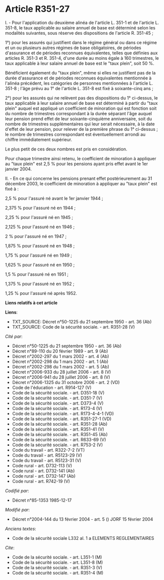 # Article R351-27

I. - Pour l'application du deuxième alinéa de l'article L. 351-1 et de l'article L. 351-8, le taux applicable au salaire
annuel de base est déterminé selon les modalités suivantes, sous réserve des dispositions de l'article R. 351-45 ;

1°) pour les assurés qui justifient dans le régime général ou dans ce régime et un ou plusieurs autres régimes de base
obligatoires, de périodes d'assurance et de périodes reconnues équivalentes, telles que définies aux articles R. 351-3 et R.
351-4, d'une durée au moins égale à 160 trimestres, le taux applicable à leur salaire annuel de base est le "taux plein",
soit 50 %.

Bénéficient également du "taux plein", même si elles ne justifient pas de la durée d'assurance et de périodes reconnues
équivalentes mentionnée à l'alinéa précédent, les catégories de personnes mentionnées à l'article L. 351-8 ; l'âge prévu au
1° de l'article L. 351-8 est fixé à soixante-cinq ans ;

2°) pour les assurés qui ne relèvent pas des dispositions du 1° ci-dessus, le taux applicable à leur salaire annuel de base
est déterminé à partir du "taux plein" auquel est appliqué un coefficient de minoration qui est fonction soit du nombre de
trimestres correspondant à la durée séparant l'âge auquel leur pension prend effet de leur soixante-cinquième anniversaire,
soit du nombre de trimestres supplémentaires qui leur serait nécessaire, à la date d'effet de leur pension, pour relever de
la première phrase du 1° ci-dessus ; le nombre de trimestres correspondant est éventuellement arrondi au chiffre
immédiatement supérieur.

Le plus petit de ces deux nombres est pris en considération.

Pour chaque trimestre ainsi retenu, le coefficient de minoration à appliquer au "taux plein" est 2,5 % pour les pensions
ayant pris effet avant le 1er janvier 2004.

II. - En ce qui concerne les pensions prenant effet postérieurement au 31 décembre 2003, le coefficient de minoration à
appliquer au "taux plein" est fixé à :

2,5 % pour l'assuré né avant le 1er janvier 1944 ;

2,375 % pour l'assuré né en 1944 ;

2,25 % pour l'assuré né en 1945 ;

2,125 % pour l'assuré né en 1946 ;

2 % pour l'assuré né en 1947 ;

1,875 % pour l'assuré né en 1948 ;

1,75 % pour l'assuré né en 1949 ;

1,625 % pour l'assuré né en 1950 ;

1,5 % pour l'assuré né en 1951 ;

1,375 % pour l'assuré né en 1952 ;

1,25 % pour l'assuré né après 1952.

**Liens relatifs à cet article**

**Liens**:

  - TXT_SOURCE: Décret n°50-1225 du 21 septembre 1950 - art. 36 (Ab)
  - TXT_SOURCE: Code de la sécurité sociale. - art. R351-28 (V)

_Cité par_:

  - Décret n°50-1225 du 21 septembre 1950 - art. 36 (Ab)
  - Décret n°89-110 du 20 février 1989 - art. 9 (Ab)
  - Décret n°2002-297 du 1 mars 2002 - art. 4 (Ab)
  - Décret n°2002-298 du 1 mars 2002 - art. 1 (Ab)
  - Décret n°2002-298 du 1 mars 2002 - art. 5 (Ab)
  - Décret n°2006-933 du 28 juillet 2006 - art. 8 (V)
  - Décret n°2006-941 du 28 juillet 2006 - art. 8 (V)
  - Décret n°2006-1325 du 31 octobre 2006 - art. 2 (VD)
  - Code de l'éducation - art. R914-127 (V)
  - Code de la sécurité sociale. - art. D351-18 (V)
  - Code de la sécurité sociale. - art. D351-7 (V)
  - Code de la sécurité sociale. - art. D373-4 (V)
  - Code de la sécurité sociale. - art. R173-4 (V)
  - Code de la sécurité sociale. - art. R173-4-4-1 (VD)
  - Code de la sécurité sociale. - art. R351-27-1 (VD)
  - Code de la sécurité sociale. - art. R351-28 (Ab)
  - Code de la sécurité sociale. - art. R351-41 (V)
  - Code de la sécurité sociale. - art. R351-45 (Ab)
  - Code de la sécurité sociale. - art. R633-69 (V)
  - Code de la sécurité sociale. - art. R753-2 (V)
  - Code du travail - art. R322-7-2 (VT)
  - Code du travail - art. R5123-29 (V)
  - Code du travail - art. R5123-31 (V)
  - Code rural - art. D732-113 (V)
  - Code rural - art. D732-141 (Ab)
  - Code rural - art. D732-147 (Ab)
  - Code rural - art. R742-19 (V)

_Codifié par_:

  - Décret n°85-1353 1985-12-17

_Modifié par_:

  - Décret n°2004-144 du 13 février 2004 - art. 5 () JORF 15 février 2004

_Anciens textes_:

  - Code de la sécurité sociale L332 al. 1 a ELEMENTS REGLEMENTAIRES

_Cite_:

  - Code de la sécurité sociale. - art. L351-1 (M)
  - Code de la sécurité sociale. - art. L351-8 (M)
  - Code de la sécurité sociale. - art. R351-3 (V)
  - Code de la sécurité sociale. - art. R351-4 (M)
